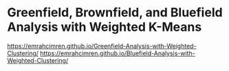 # Greenfield, Brownfield, and Bluefield Analysis with Weighted K-Means

https://emrahcimren.github.io/Greenfield-Analysis-with-Weighted-Clustering/
https://emrahcimren.github.io/Bluefield-Analysis-with-Weighted-Clustering/
